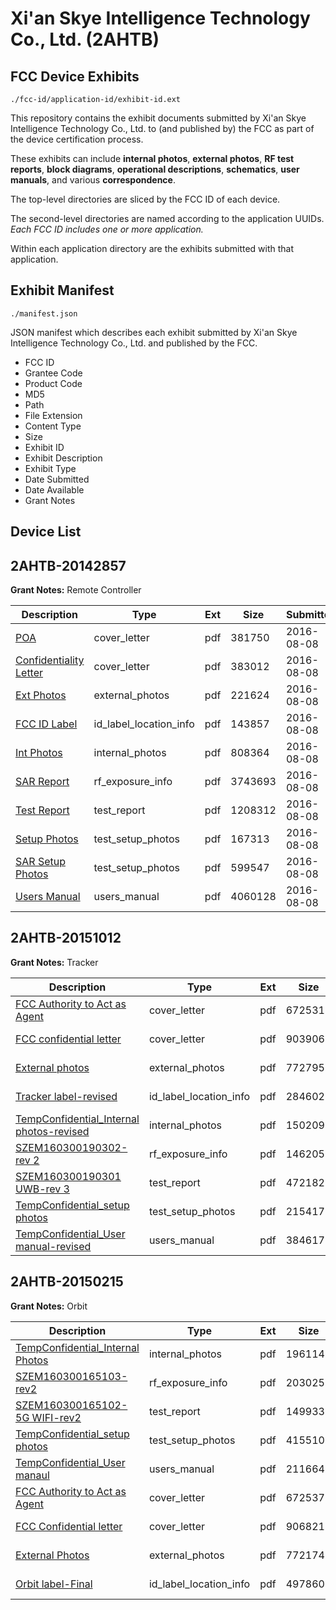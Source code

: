 # Xi'an Skye Intelligence Technology Co., Ltd. (2AHTB)
## FCC Device Exhibits

```
./fcc-id/application-id/exhibit-id.ext
```

This repository contains the exhibit documents submitted by Xi'an Skye Intelligence Technology Co., Ltd. to (and published by) the FCC as part of the device certification process.

These exhibits can include **internal photos**, **external photos**, **RF test reports**, **block diagrams**, **operational descriptions**, **schematics**, **user manuals**, and various **correspondence**.

The top-level directories are sliced by the FCC ID of each device.

The second-level directories are named according to the application UUIDs. *Each FCC ID includes one or more application.*

Within each application directory are the exhibits submitted with that application. 

## Exhibit Manifest

```
./manifest.json
```

JSON manifest which describes each exhibit submitted by Xi'an Skye Intelligence Technology Co., Ltd. and published by the FCC.

- FCC ID
- Grantee Code
- Product Code
- MD5
- Path
- File Extension
- Content Type
- Size
- Exhibit ID
- Exhibit Description
- Exhibit Type
- Date Submitted
- Date Available
- Grant Notes

## Device List
## 2AHTB-20142857
**Grant Notes:** Remote Controller

| Description | Type | Ext | Size | Submitted | Available |
| ----------- | ---- | --- | ---- | --------- | --------- |
| [POA](2AHTB-20142857/435e0c38612e02048b94c564b3c5c6c5/3091723.pdf) | cover_letter | pdf | 381750 | 2016-08-08 | 2016-08-08 |
| [Confidentiality Letter](2AHTB-20142857/435e0c38612e02048b94c564b3c5c6c5/3091724.pdf) | cover_letter | pdf | 383012 | 2016-08-08 | 2016-08-08 |
| [Ext Photos](2AHTB-20142857/435e0c38612e02048b94c564b3c5c6c5/3091726.pdf) | external_photos | pdf | 221624 | 2016-08-08 | 2017-02-04 |
| [FCC ID Label](2AHTB-20142857/435e0c38612e02048b94c564b3c5c6c5/3091727.pdf) | id_label_location_info | pdf | 143857 | 2016-08-08 | 2016-08-08 |
| [Int Photos](2AHTB-20142857/435e0c38612e02048b94c564b3c5c6c5/3091728.pdf) | internal_photos | pdf | 808364 | 2016-08-08 | 2017-02-04 |
| [SAR Report](2AHTB-20142857/435e0c38612e02048b94c564b3c5c6c5/3091730.pdf) | rf_exposure_info | pdf | 3743693 | 2016-08-08 | 2016-08-08 |
| [Test Report](2AHTB-20142857/435e0c38612e02048b94c564b3c5c6c5/3091732.pdf) | test_report | pdf | 1208312 | 2016-08-08 | 2016-08-08 |
| [Setup Photos](2AHTB-20142857/435e0c38612e02048b94c564b3c5c6c5/3091733.pdf) | test_setup_photos | pdf | 167313 | 2016-08-08 | 2017-02-04 |
| [SAR Setup Photos](2AHTB-20142857/435e0c38612e02048b94c564b3c5c6c5/3091734.pdf) | test_setup_photos | pdf | 599547 | 2016-08-08 | 2017-02-04 |
| [Users Manual](2AHTB-20142857/435e0c38612e02048b94c564b3c5c6c5/3091735.pdf) | users_manual | pdf | 4060128 | 2016-08-08 | 2017-02-04 |
## 2AHTB-20151012
**Grant Notes:** Tracker

| Description | Type | Ext | Size | Submitted | Available |
| ----------- | ---- | --- | ---- | --------- | --------- |
| [FCC Authority to Act as Agent](2AHTB-20151012/b1b2e1079fc1a7b3349176702db12e73/3067313.pdf) | cover_letter | pdf | 672531 | 2016-07-18 | 2016-07-20 |
| [FCC confidential letter](2AHTB-20151012/b1b2e1079fc1a7b3349176702db12e73/3067314.pdf) | cover_letter | pdf | 903906 | 2016-07-18 | 2016-07-20 |
| [External photos](2AHTB-20151012/b1b2e1079fc1a7b3349176702db12e73/3067315.pdf) | external_photos | pdf | 772795 | 2016-07-18 | 2016-07-20 |
| [Tracker label-revised](2AHTB-20151012/b1b2e1079fc1a7b3349176702db12e73/3067317.pdf) | id_label_location_info | pdf | 284602 | 2016-07-18 | 2016-07-20 |
| [TempConfidential_Internal photos-revised](2AHTB-20151012/b1b2e1079fc1a7b3349176702db12e73/3067316.pdf) | internal_photos | pdf | 1502092 | 2016-07-18 | 2017-01-16 |
| [SZEM160300190302-rev 2](2AHTB-20151012/b1b2e1079fc1a7b3349176702db12e73/3067320.pdf) | rf_exposure_info | pdf | 146205 | 2016-07-18 | 2016-07-20 |
| [SZEM160300190301 UWB-rev 3](2AHTB-20151012/b1b2e1079fc1a7b3349176702db12e73/3067323.pdf) | test_report | pdf | 4721827 | 2016-07-18 | 2016-07-20 |
| [TempConfidential_setup photos](2AHTB-20151012/b1b2e1079fc1a7b3349176702db12e73/3067324.pdf) | test_setup_photos | pdf | 2154170 | 2016-07-18 | 2017-01-16 |
| [TempConfidential_User manual-revised](2AHTB-20151012/b1b2e1079fc1a7b3349176702db12e73/3067325.pdf) | users_manual | pdf | 384617 | 2016-07-18 | 2017-01-16 |
## 2AHTB-20150215
**Grant Notes:** Orbit

| Description | Type | Ext | Size | Submitted | Available |
| ----------- | ---- | --- | ---- | --------- | --------- |
| [TempConfidential_Internal Photos](2AHTB-20150215/07168d3dded001a0c1c6fc2838796ea8/3043793.pdf) | internal_photos | pdf | 1961141 | 2016-06-28 | 2016-12-26 |
| [SZEM160300165103-rev2](2AHTB-20150215/07168d3dded001a0c1c6fc2838796ea8/3043800.pdf) | rf_exposure_info | pdf | 203025 | 2016-06-28 | 2016-06-30 |
| [SZEM160300165102-5G WIFI-rev2](2AHTB-20150215/07168d3dded001a0c1c6fc2838796ea8/3043802.pdf) | test_report | pdf | 1499339 | 2016-06-28 | 2016-06-30 |
| [TempConfidential_setup photos](2AHTB-20150215/07168d3dded001a0c1c6fc2838796ea8/3043801.pdf) | test_setup_photos | pdf | 415510 | 2016-06-28 | 2016-12-26 |
| [TempConfidential_User manaul](2AHTB-20150215/07168d3dded001a0c1c6fc2838796ea8/3043803.pdf) | users_manual | pdf | 2116642 | 2016-06-28 | 2016-12-26 |
| [FCC Authority to Act as Agent](2AHTB-20150215/07168d3dded001a0c1c6fc2838796ea8/3043790.pdf) | cover_letter | pdf | 672537 | 2016-06-28 | 2016-06-30 |
| [FCC Confidential letter](2AHTB-20150215/07168d3dded001a0c1c6fc2838796ea8/3043791.pdf) | cover_letter | pdf | 906821 | 2016-06-28 | 2016-06-30 |
| [External Photos](2AHTB-20150215/07168d3dded001a0c1c6fc2838796ea8/3043792.pdf) | external_photos | pdf | 772174 | 2016-06-28 | 2016-12-26 |
| [Orbit label-Final](2AHTB-20150215/07168d3dded001a0c1c6fc2838796ea8/3043794.pdf) | id_label_location_info | pdf | 497860 | 2016-06-28 | 2016-06-30 |
